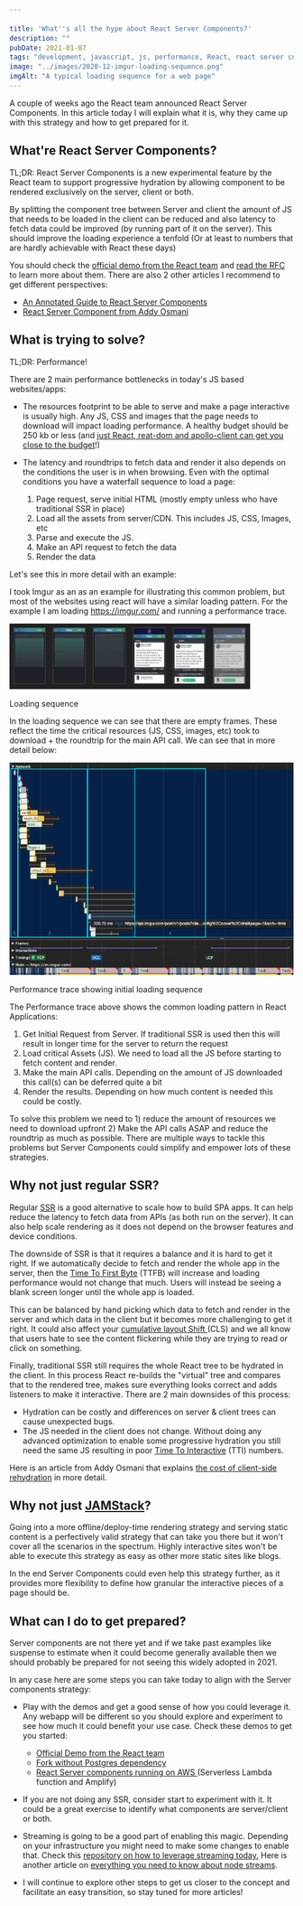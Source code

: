 ```yaml
---

title: 'What''s all the hype about React Server Components?'
description: ""
pubDate: 2021-01-07
tags: "development, javascript, js, performance, React, react server components, ssr"
image: "../images/2020-12-imgur-loading-sequence.png"
imgAlt: "A typical loading sequence for a web page" 
---
```

A couple of weeks ago the React team announced React Server Components. In this article today I will explain what it is, why they came up with this strategy and how to get prepared for it.

## What're React Server Components?

TL;DR: React Server Components is a new experimental feature by the React team to support progressive hydration by allowing component to be rendered exclusively on the server, client or both.

By splitting the component tree between Server and client the amount of JS that needs to be loaded in the client can be reduced and also latency to fetch data could be improved (by running part of it on the server). This should improve the loading experience a tenfold (Or at least to numbers that are hardly achievable with React these days)

You should check the [official demo from the React team](https://reactjs.org/blog/2020/12/21/data-fetching-with-react-server-components.html) and [read the RFC](https://github.com/reactjs/rfcs/blob/bf51f8755ddb38d92e23ad415fc4e3c02b95b331/text/0000-server-components.md) to learn more about them. There are also 2 other articles I recommend to get different perspectives:

- [An Annotated Guide to React Server Components](https://www.swyx.io/react-server-components-demo/)
- [React Server Component from Addy Osmani](https://addyosmani.com/blog/react-server-components/)

## What is trying to solve?

TL;DR: Performance!

There are 2 main performance bottlenecks in today's JS based websites/apps:

- The resources footprint to be able to serve and make a page interactive is usually high. Any JS, CSS and images that the page needs to download will impact loading performance. A healthy budget should be 250 kb or less (and [just React, reat-dom and apollo-client can get you close to the budget](https://bundlephobia.com/scan-results?packages=react@17.0.1,react-dom@17.0.1,apollo-client@2.6.10,apollo-cache-inmemory@1.6.6)!)

- The latency and roundtrips to fetch data and render it also depends on the conditions the user is in when browsing. Even with the optimal conditions you have a waterfall sequence to load a page:

  1. Page request, serve initial HTML (mostly empty unless who have traditional SSR in place)
  2. Load all the assets from server/CDN. This includes JS, CSS, Images, etc
  3. Parse and execute the JS.
  4. Make an API request to fetch the data
  5. Render the data

Let's see this in more detail with an example:

I took Imgur as an as an example for illustrating this common problem, but most of the websites using react will have a similar loading pattern. For the example I am loading <https://imgur.com/> and running a performance trace.

[![](../images/2020-12-imgur-loading-sequence.png)](https://juanmanuelalloron.files.wordpress.com/2020/12/imgur-loading-sequence.png)

Loading sequence

In the loading sequence we can see that there are empty frames. These reflect the time the critical resources (JS, CSS, images, etc) took to download + the roundtrip for the main API call. We can see that in more detail below:

[![](../images/2020-12-imgur-loading-trace.png)](https://juanmanuelalloron.files.wordpress.com/2020/12/imgur-loading-trace.png)

Performance trace showing initial loading sequence

The Performance trace above shows the common loading pattern in React Applications:

1. Get Initial Request from Server. If traditional SSR is used then this will result in longer time for the server to return the request
2. Load critical Assets (JS). We need to load all the JS before starting to fetch content and render.
3. Make the main API calls. Depending on the amount of JS downloaded this call(s) can be deferred quite a bit
4. Render the results. Depending on how much content is needed this could be costly.

To solve this problem we need to 1) reduce the amount of resources we need to download upfront 2) Make the API calls ASAP and reduce the roundtrip as much as possible. There are multiple ways to tackle this problems but Server Components could simplify and empower lots of these strategies.

## Why not just regular SSR?

Regular [SSR](https://reactjs.org/docs/react-dom-server.html) is a good alternative to scale how to build SPA apps. It can help reduce the latency to fetch data from APIs (as both run on the server). It can also help scale rendering as it does not depend on the browser features and device conditions.

The downside of SSR is that it requires a balance and it is hard to get it right. If we automatically decide to fetch and render the whole app in the server, then the [Time ](https://web.dev/time-to-first-byte/)[T](https://web.dev/time-to-first-byte/)[o First Byte](https://web.dev/time-to-first-byte/) (TTFB) will increase and loading performance would not change that much. Users will instead be seeing a blank screen longer until the whole app is loaded.

This can be balanced by hand picking which data to fetch and render in the server and which data in the client but it becomes more challenging to get it right. It could also affect your [cumulative layout Shift ](https://web.dev/cls/)(CLS) and we all know that users hate to see the content flickering while they are trying to read or click on something.

Finally, traditional SSR still requires the whole React tree to be hydrated in the client. In this process React re-builds the "virtual" tree and compares that to the rendered tree, makes sure everything looks correct and adds listeners to make it interactive. There are 2 main downsides of this process:

- Hydration can be costly and differences on server & client trees can cause unexpected bugs.
- The JS needed in the client does not change. Without doing any advanced optimization to enable some progressive hydration you still need the same JS resulting in poor [Time To Interactive](https://web.dev/tti/) (TTI) numbers.

Here is an article from Addy Osmani that explains [the cost of client-side rehydration](https://addyosmani.com/blog/rehydration/) in more detail.

## Why not just [JAMStac](https://jamstack.org/)[k](https://jamstack.org/)?

Going into a more offline/deploy-time rendering strategy and serving static content is a perfectively valid strategy that can take you there but it won't cover all the scenarios in the spectrum. Highly interactive sites won't be able to execute this strategy as easy as other more static sites like blogs.

In the end Server Components could even help this strategy further, as it provides more flexibility to define how granular the interactive pieces of a page should be.

## What can I do to get prepared?

Server components are not there yet and if we take past examples like suspense to estimate when it could become generally available then we should probably be prepared for not seeing this widely adopted in 2021.

In any case here are some steps you can take today to align with the Server components strategy:

- Play with the demos and get a good sense of how you could leverage it. Any webapp will be different so you should explore and experiment to see how much it could benefit your use case. Check these demos to get you started:

  - [Official Demo from the React team](https://github.com/reactjs/server-components-demo)
  - [Fork without Postgres dependency](https://github.com/pomber/server-components-demo)
  - [React Server components running on AWS ](https://github.com/sw-yx/amplify-react-serverless-components/)(Serverless Lambda function and Amplify)

- If you are not doing any SSR, consider start to experiment with it. It could be a great exercise to identify what components are server/client or both.

- Streaming is going to be a good part of enabling this magic. Depending on your infrastructure you might need to make some changes to enable that. Check this [repository on how to leverage streaming today.](https://github.com/aickin/react-dom-stream) Here is another article on [everything you need to know about node streams](https://www.freecodecamp.org/news/node-js-streams-everything-you-need-to-know-c9141306be93/).

- I will continue to explore other steps to get us closer to the concept and facilitate an easy transition, so stay tuned for more articles!